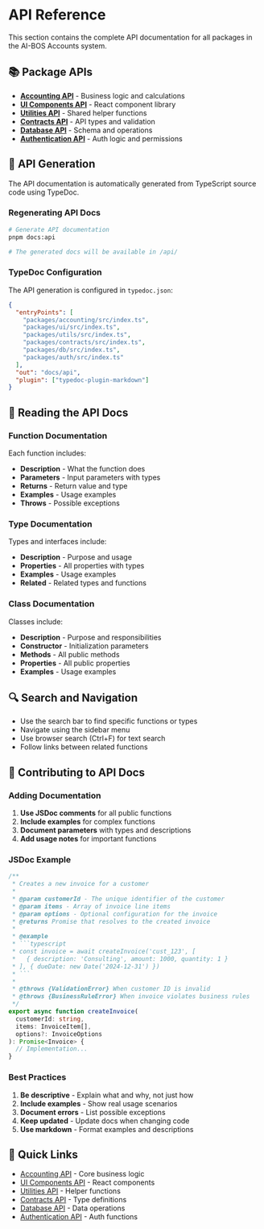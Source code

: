 # API Reference

This section contains the complete API documentation for all packages in the AI-BOS Accounts system.

## 📚 Package APIs

- **[Accounting API](./accounting)** - Business logic and calculations
- **[UI Components API](./ui)** - React component library
- **[Utilities API](./utils)** - Shared helper functions
- **[Contracts API](./contracts)** - API types and validation
- **[Database API](./db)** - Schema and operations
- **[Authentication API](./auth)** - Auth logic and permissions

## 🔧 API Generation

The API documentation is automatically generated from TypeScript source code using TypeDoc.

### Regenerating API Docs

```bash
# Generate API documentation
pnpm docs:api

# The generated docs will be available in /api/
```

### TypeDoc Configuration

The API generation is configured in `typedoc.json`:

```json
{
  "entryPoints": [
    "packages/accounting/src/index.ts",
    "packages/ui/src/index.ts",
    "packages/utils/src/index.ts",
    "packages/contracts/src/index.ts",
    "packages/db/src/index.ts",
    "packages/auth/src/index.ts"
  ],
  "out": "docs/api",
  "plugin": ["typedoc-plugin-markdown"]
}
```

## 📖 Reading the API Docs

### Function Documentation

Each function includes:

- **Description** - What the function does
- **Parameters** - Input parameters with types
- **Returns** - Return value and type
- **Examples** - Usage examples
- **Throws** - Possible exceptions

### Type Documentation

Types and interfaces include:

- **Description** - Purpose and usage
- **Properties** - All properties with types
- **Examples** - Usage examples
- **Related** - Related types and functions

### Class Documentation

Classes include:

- **Description** - Purpose and responsibilities
- **Constructor** - Initialization parameters
- **Methods** - All public methods
- **Properties** - All public properties
- **Examples** - Usage examples

## 🔍 Search and Navigation

- Use the search bar to find specific functions or types
- Navigate using the sidebar menu
- Use browser search (Ctrl+F) for text search
- Follow links between related functions

## 📝 Contributing to API Docs

### Adding Documentation

1. **Use JSDoc comments** for all public functions
2. **Include examples** for complex functions
3. **Document parameters** with types and descriptions
4. **Add usage notes** for important functions

### JSDoc Example

````typescript
/**
 * Creates a new invoice for a customer
 *
 * @param customerId - The unique identifier of the customer
 * @param items - Array of invoice line items
 * @param options - Optional configuration for the invoice
 * @returns Promise that resolves to the created invoice
 *
 * @example
 * ```typescript
 * const invoice = await createInvoice('cust_123', [
 *   { description: 'Consulting', amount: 1000, quantity: 1 }
 * ], { dueDate: new Date('2024-12-31') })
 * ```
 *
 * @throws {ValidationError} When customer ID is invalid
 * @throws {BusinessRuleError} When invoice violates business rules
 */
export async function createInvoice(
  customerId: string,
  items: InvoiceItem[],
  options?: InvoiceOptions
): Promise<Invoice> {
  // Implementation...
}
````

### Best Practices

1. **Be descriptive** - Explain what and why, not just how
2. **Include examples** - Show real usage scenarios
3. **Document errors** - List possible exceptions
4. **Keep updated** - Update docs when changing code
5. **Use markdown** - Format examples and descriptions

## 🚀 Quick Links

- [Accounting API](./accounting) - Core business logic
- [UI Components API](./ui) - React components
- [Utilities API](./utils) - Helper functions
- [Contracts API](./contracts) - Type definitions
- [Database API](./db) - Data operations
- [Authentication API](./auth) - Auth functions
